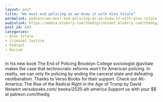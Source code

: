 ```yaml
---
layout: post
title: "We must end policing as we know it with Alex Vitale"
permalink: podcast/we-must-end-policing-as-we-know-it-with-alex-vitale
audiolink: https://media.blubrry.com/thedig/content.blubrry.com/thedig/The_Dig_-_EP_57_-_Vitale.mp3
post_id: 643
categories: 
- Alex Vitale
- Criminal Justice
- Podcast
- Racism
---
```


In his new book The End of Policing Brooklyn College sociologist @avitale makes the case that technocratic reforms won't fix American policing. In reality, we can only fix policing by ending the carceral state and defeating neoliberalism. Thanks to Verso Books for their support. Check out Alt-America: The Rise of the Radical Right in the Age of Trump by David Neiwert versobooks.com/
books/2535-alt-america Support us with your $$ at patreon.com/thedig